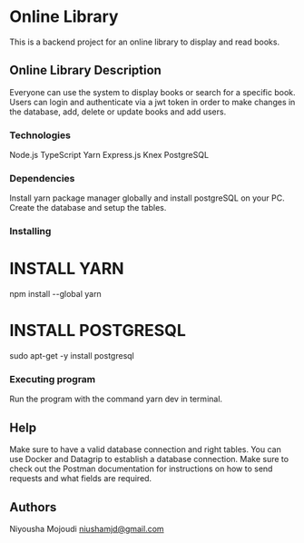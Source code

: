 # Online Library

This is a backend project for an online library to display and read books.

## Online Library Description

Everyone can use the system to display books or search for a specific book. Users can login and authenticate via a jwt token in order to make changes in the database, add, delete or update books and add users.

### Technologies
Node.js
TypeScript
Yarn
Express.js
Knex
PostgreSQL

### Dependencies

Install yarn package manager globally and install postgreSQL on your PC. Create the database and setup the tables.

### Installing

# INSTALL YARN 
npm install --global yarn
# INSTALL POSTGRESQL
sudo apt-get -y install postgresql

### Executing program

Run the program with the command yarn dev in terminal.

## Help

Make sure to have a valid database connection and right tables. You can use Docker and Datagrip to establish a database connection. 
Make sure to check out the Postman documentation for instructions on how to send requests and what fields are required.

## Authors

Niyousha Mojoudi
niushamjd@gmail.com

